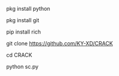 pkg install python

pkg install git

pip install rich

git clone https://github.com/KY-XD/CRACK

cd CRACK

python sc.py
